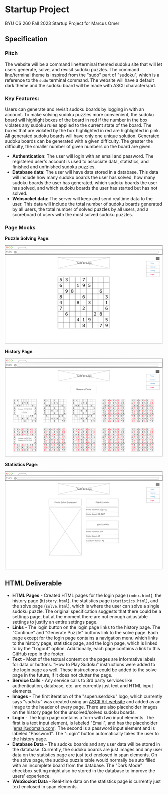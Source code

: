 # Startup Project
BYU CS 260 Fall 2023 Startup Project for Marcus Omer

## Specification
### Pitch
The website will be a command line/terminal themed sudoku site that will let users generate, solve, and revisit sudoku puzzles. The command line/terminal theme is inspired from the "sudo" part of "sudoku", which is a reference to the `sudo` terminal command. The website will have a default dark theme and the sudoku board will be made with ASCII characters/art. 

### Key Features:
Users can generate and revisit sudoku boards by logging in with an account. To make solving sudoku puzzles more convienient, the sudoku board will highlight boxes of the board in red if the number in the box violates any sudoku rules applied to the current state of the board. The boxes that are violated by the box highlighted in red are highlighted in pink. All generated sudoku boards will have only one unique solution. Generated sudoku boards can be generated with a given difficulty. The greater the difficulty, the smaller number of given numbers on the board are given.
+ **Authentication**: The user will login with an email and password. The registered user's account is used to associate data, statistics, and finished and unfinished sudoku puzzles.
+ **Database data**: The user will have data stored in a database. This data will include how many sudoku boards the user has solved, how many sudoku boards the user has generated, which sudoku boards the user has solved, and which sudoku boards the user has started but has not solved.
+ **Websocket data**: The server will keep and send realtime data to the user. This data will include the total number of sudoku boards generated by all users, the total number of solved puzzles by all users, and a scoreboard of users with the most solved sudoku puzzles.

### Page Mocks
**Puzzle Solving Page**:

![](Sudoku_Solve_Page_Mock.png)

**History Page**:

![](Sudoku_History_Page_Mock.png)

**Statistics Page**:

![](Sudoku_Statistics_Page_Mock.png)



## HTML Deliverable
+ **HTML Pages** - Created HTML pages for the login page (`index.html`), the history page (`history.html`), the statistics page (`statistics.html`), and the solve page (`solve.html`), which is where the user can solve a single sudoku puzzle. The original specification suggests that there could be a settings page, but at the moment there are not enough adjustable settings to justify an entire settings page.
+ **Links** - The login button on the login page links to the history page. The "Continue" and "Generate Puzzle" buttons link to the solve page. Each page except for the login page contains a navigation menu which links to the history page, statistics page, and the login page, which is linked to by the "Logout" option. Additionally, each page contains a link to this GitHub repo in the footer.
+ **Text** - Most of the textual content on the pages are informative labels for data or buttons. "How to Play Sudoku" instructions were added to the login page as well. These instructions could be added to the solve page in the future, if it does not clutter the page.
+ **Service Calls** - Any service calls to 3rd party services like authentication, database, etc. are currently just text and HTML input elements.
+ **Images** - The first iteration of the "superuserdoku" logo, which currently says "*sudoku*" was created using an [ASCII Art website](https://www.asciiart.eu/text-to-ascii-art) and added as an image to the header of every page. There are also placeholder images on the history page for the unsolved/solved sudoku boards.
+ **Login** - The login page contains a form with two input elements. The first is a text input element, is labeled "Email", and has the placeholder 'email@domain.com'. The second is a password input element and is labeled "Password". The "Login" button automatically takes the user to the history page.
+ **Database Data** - The sudoku boards and any user data will be stored in the database. Currently, the sudoku boards are just images and any user data on the statistics page are just text enclosed in span elements. On the solve page, the sudoku puzzle table would normally be auto filled with an incomplete board from the database. The "Dark Mode" checkbox setting might also be stored in the database to improve the users' experience.
+ **WebSocket Data** - Real-time data on the statistics page is currently just text enclosed in span elements.